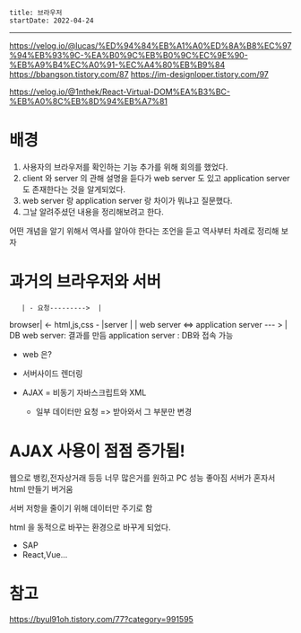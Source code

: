 ```
title: 브라우저 
startDate: 2022-04-24
```
--- 

https://velog.io/@lucas/%ED%94%84%EB%A1%A0%ED%8A%B8%EC%97%94%EB%93%9C-%EA%B0%9C%EB%B0%9C%EC%9E%90-%EB%A9%B4%EC%A0%91-%EC%A4%80%EB%B9%84
https://bbangson.tistory.com/87
https://im-designloper.tistory.com/97

https://velog.io/@1nthek/React-Virtual-DOM%EA%B3%BC-%EB%A0%8C%EB%8D%94%EB%A7%81

# 배경

1. 사용자의 브라우저를 확인하는 기능 추가를 위해 회의를 했었다.
2. client 와 server 의 관해 설명을 듣다가 web server 도 있고  application server 도 존재한다는 것을 알게되었다.
3. web server 랑 application server 랑 차이가 뭐냐고 질문했다.
3. 그날 알려주셨던 내용을 정리해보려고 한다.

어떤 개념을 알기 위해서 역사를 알아야 한다는 조언을 듣고 역사부터 차례로 정리해 보자

# 과거의 브라우저와 서버

       | - 요청--------->  | 
browser| <- html,js,css - |server 
       |                  | web server <=> application server --- > | DB
web server: 결과를 만듬
application server : DB와 접속 가능

* web 은?
* 서버사이드 렌더링 

*  AJAX = 비동기 자바스크립트와 XML 
    - 일부 데이터만 요청 => 받아와서 그 부분만 변경
    
# AJAX 사용이 점점 증가됨!

웹으로 뱅킹,전자상거래 등등 너무 많은거를 원하고
PC 성능 좋아짐
서버가 혼자서 html 만들기 버거움

서버 저항을 줄이기 위해 데이터만 주기로 함

html 을 동적으로 바꾸는 환경으로 바꾸게 되었다.

* SAP
* React,Vue...

# 참고
https://byul91oh.tistory.com/77?category=991595

